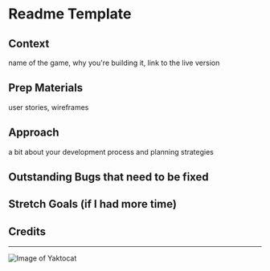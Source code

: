 # Readme Template

## Context
name of the game, why you're building it, link to the live version

## Prep Materials
user stories, wireframes

## Approach
a bit about your development process and planning strategies

## Outstanding Bugs that need to be fixed

## Stretch Goals (if I had more time)

## Credits

---

![Image of Yaktocat](https://octodex.github.com/images/yaktocat.png)